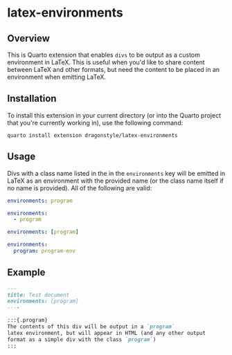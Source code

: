 # latex-environments

## Overview

This is Quarto extension that enables `divs` to be output as a custom environment in LaTeX. This is useful when you'd like to share content between LaTeX and other formats, but need the content to be placed in an environment when emitting LaTeX.

## Installation

To install this extension in your current directory (or into the Quarto project that you're currently working in),  use the following command:

```
quarto install extension dragonstyle/latex-environments
```

## Usage

Divs with a class name listed in the in the `environments` key will be emitted in LaTeX as an environment with the provided name (or the class name itself if no name is provided). All of the following are valid:

```yaml
environments: program

environments:
  - program

environments: [program]

environments:
  program: program-env
```

## Example

```markdown
---
title: Test document
environments: [program]
----

:::{.program}
The contents of this div will be output in a `program`
latex environment, but will appear in HTML (and any other output 
format as a simple div with the class `program`)
:::
```
